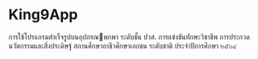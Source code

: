# King9App
การใช้โปรแกรมสำเร็จรูปบนอุปกรณพกพา ระดับชั้น ปวส.
การแข่งขันทักษะวิชาชีพ การประกวดนวัตกรรมและสิ่งประดิษฐ์ สถานศึกษาอาชีวศึกษาเอกชน ระดับชาติ
ประจำปัการศึกษา ๒๕๖๔
